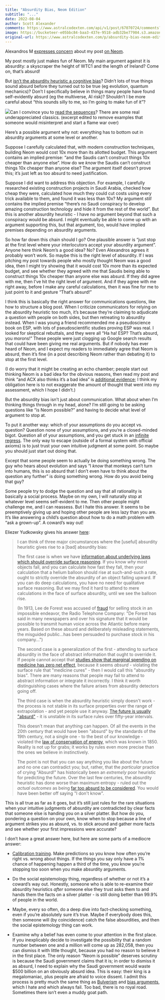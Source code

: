 ```yaml
---
title: "Absurdity Bias, Neom Edition"
subtitle: "..."
date: 2022-08-04
author: Scott Alexander
comments: https://www.astralcodexten.com/api/v1/post/67070724/comments?&all_comments=true
image: https://bucketeer-e05bbc84-baa3-437e-9518-adb32be77984.s3.amazonaws.com/public/images/4817609f-13c2-4b4f-86f5-d9342901acde_680x450.jpeg
original-url: https://www.astralcodexten.com/p/absurdity-bias-neom-edition
---
```

Alexandros M [expresses concern](https://twitter.com/alexandrosM/status/1554756886057979904) about my post [on Neom](https://astralcodexten.substack.com/p/model-city-monday-8122). 

My post mostly just makes fun of Neom. My main argument against it is absurdity: a skyscraper the height of WTC1 and the length of Ireland? Come on, that’s absurd! 

But [isn’t the absurdity heuristic a cognitive bias](https://www.lesswrong.com/tag/absurdity-heuristic)? Didn’t lots of true things sound absurd before they turned out to be true (eg evolution, quantum mechanics)? Don’t I specifically believe in things many people have found self-evidently absurd (eg the multiverse, AI risk)? Shouldn’t I be more careful about “this sounds silly to me, so I’m going to make fun of it”?

[![](https://substackcdn.com/image/fetch/w_1456,c_limit,f_auto,q_auto:good,fl_progressive:steep/https%3A%2F%2Fbucketeer-e05bbc84-baa3-437e-9518-adb32be77984.s3.amazonaws.com%2Fpublic%2Fimages%2Fc28ee1cf-3cdb-44b2-b0d9-7fe0c762279d_620x754.png)](https://substackcdn.com/image/fetch/f_auto,q_auto:good,fl_progressive:steep/https%3A%2F%2Fbucketeer-e05bbc84-baa3-437e-9518-adb32be77984.s3.amazonaws.com%2Fpublic%2Fimages%2Fc28ee1cf-3cdb-44b2-b0d9-7fe0c762279d_620x754.png)Can I convince you to [read the sequences](https://www.readthesequences.com/)? There are some real underappreciated classics. (excerpt edited to remove examples that someone would misinterpret and start a flame war over)

Here’s a possible argument why not: everything has to bottom out in absurdity arguments at some level or another. 

Suppose I carefully calculated that, with modern construction techniques, building Neom would cost 10x more than its allotted budget. This argument contains an implied premise: “and the Saudis can’t construct things 10x cheaper than anyone else”. How do we _know_ the Saudis can’t construct things 10x cheaper than anyone else? The argument itself doesn’t prove this; it’s just left as too absurd to need justification.

Suppose I did want to address this objection. For example, I carefully researched existing construction projects in Saudi Arabia, checked how cheap they were, calculated how much they could cut costs using every trick available to them, and found it was less than 10x? My argument _still_ contains the implied premise “there’s no Saudi conspiracy to develop amazing construction technology and hide it from the rest of the world”. But this is another absurdity heuristic - I have no argument beyond that such a conspiracy would be absurd. I might eventually be able to come up with an argument supporting this, but that argument, too, would have implied premises depending on absurdity arguments.

So how far down this chain should I go? One plausible answer is “just stop at the first level where your interlocutors accept your absurdity argument”. Anyone here think Neom’s a good idea? No? Even Alexandros agrees it probably won’t work. So maybe this is the right level of absurdity. If I was pitching my post towards people who mostly thought Neom was a good idea, then I might try showing that it would cost 10x more than its expected budget, and see whether they agreed with me that Saudis being able to construct things 10x cheaper than anyone else was absurd. If they did agree with me, then I’ve hit the right level of argument. And if they agree with me right away, before I make any careful calculations, then it was fine for me to just point to it and gesture “That’s absurd!”

I think this is basically the right answer for communications questions, like how to structure a blog post. When I criticize communicators for relying on the absurdity heuristic too much, it’s because they’re claiming to adjudicate a question with people on both sides, but then retreating to absurdity instead. When I was young a friend recommended me a pseudoscience book on ESP, with lots of pseudoscientific studies proving ESP was real. I looked for skeptical rebuttals, and they were all “Ha ha! ESP? That’s absurd, you morons!” These people were just clogging up Google search results that could have been giving me real arguments. But if nobody has ever heard of Neom, and I expect my readers to immediately agree that Neom is absurd, then it’s fine (in a post describing Neom rather than debating it) to stop at the first level.

(I do worry that it might be creating an echo chamber; people start out thinking Neom is a bad idea for the obvious reasons, then read my post and think “and ACX also thinks it’s a bad idea” is [additional evidence](https://astralcodexten.substack.com/p/heuristics-that-almost-always-work); I think my obligation here is to not exaggerate the amount of thought that went into my assessment, which I hope I didn’t.)

But the absurdity bias isn’t just about communication. What about when I’m thinking things through in my head, alone? I’m still going to be asking questions like “is Neom possible?” and having to decide what level of argument to stop at.

To put it another way: which of your assumptions do you accept vs. question? Question none of your assumptions, and you’re a closed-minded bigot. Question all of your assumptions, and you get stuck in an [infinite regress](https://en.wikipedia.org/wiki/What_the_Tortoise_Said_to_Achilles). The only way to escape (outside of a formal system with official axioms) is to just trust your own intuitive judgment at some point. So maybe you should just start out doing that.

Except that some people seem to actually be doing something wrong. The guy who hears about evolution and says “I _know_ that monkeys can’t turn into humans, this is so absurd that I don’t even have to think about the question any further” is doing something wrong. How do you avoid being that guy?

Some people try to dodge the question and say that all rationality is basically a social process. Maybe on my own, I will naturally stop at whatever level seems self-evident to me. Then other people might challenge me, and I can reassess. But I hate this answer. It seems to be preemptively giving up and hoping other people are less lazy than you are. It’s like answering a child’s question about how to do a math problem with “ask a grown-up”. A coward’s way out!

Eliezer Yudkowsky gives his answer [here](https://www.lesswrong.com/posts/P792Z4QA9dzcLdKkE/absurdity-heuristic-absurdity-bias):

> I can think of three major circumstances where the [useful] absurdity heuristic gives rise to a [bad] absurdity bias:
> 
> The first case is when we have [information about underlying laws which should override surface reasoning](https://www.lesswrong.com/lw/io/is_molecular_nanotechnology_scientific/). If you know _why_ most objects fall, and you can calculate how fast they fall, then your calculation that a helium balloon should rise at such-and-such a rate, ought to strictly override the absurdity of an object falling upward. If you can do deep calculations, you have no need for qualitative surface reasoning. But we may find it hard to attend to mere calculations in the face of surface absurdity, until we see the balloon rise.
> 
> (In 1913, Lee de Forest was accused of [fraud](http://www.foresight.org/News/negativeComments.html#loc038) for selling stock in an impossible endeavor, the Radio Telephone Company: "De Forest has said in many newspapers and over his signature that it would be possible to transmit human voice across the Atlantic before many years. Based on these absurd and deliberately misleading statements, the misguided public...has been persuaded to purchase stock in his company...")
> 
> The second case is a generalization of the first - attending to surface absurdity in the face of abstract information that ought to override it. If people cannot accept that [studies show that marginal spending on medicine has zero net effect](http://www.overcomingbias.com/2007/05/medicine_as_sca.html), because it seems _absurd_ \- violating the surface rule that "medicine cures" - then I would call this "absurdity bias". There are many reasons that people may fail to attend to abstract information or integrate it incorrectly. I think it worth distinguishing cases where the failure arises from absurdity detectors going off.
> 
> The third case is when the absurdity heuristic simply doesn't work - the process is not stable in its surface properties over the range of extrapolation - and yet people use it anyway. [The future is usually "absurd"](https://www.lesswrong.com/lw/j1/stranger_than_history/) \- it is unstable in its surface rules over fifty-year intervals.
> 
> This doesn't mean that anything can happen. Of all the events in the 20th century that would have been "absurd" by the standards of the 19th century, not a single one - to the best of our knowledge - violated the [law of conservation of energy](http://en.wikipedia.org/wiki/Conservation_of_energy), which was known in 1850. Reality is not up for grabs; it works by rules even more precise than the ones we believe in instinctively.
> 
> The point is not that you can say anything you like about the future and no one can contradict you; but, rather, that the _particular_ practice of crying "Absurd!" has historically been an _extremely_ poor heuristic for predicting the future. Over the last few centuries, the absurdity heuristic has done worse than maximum entropy - ruled out the _actual outcomes_ as being [far too absurd to be considered](https://www.lesswrong.com/lw/j1/stranger_than_history/). You would have been better off saying "I don't know".

This is all true as far as it goes, but it’s still just rules for the rare situations when your intuitive judgments of absurdity are contradicted by clear facts that someone else is handing you on a silver platter. But how do you, pondering a question on your own, know when to stop because a line of argument strikes you as absurd, vs. to stick around and gather more facts and see whether your first impressions were accurate?

I don’t have a great answer here, but here are some parts of a mediocre answer:

  * [Calibration training](https://www.clearerthinking.org/post/2019/10/16/practice-making-accurate-predictions-with-our-new-tool). Make predictions so you know how often you’re right vs. wrong about things. If the things you say only have a 1% chance of happening happen a third of the time, you know you’re stopping too soon when you make absurdity arguments.

  * Do the social epistemology thing, regardless of whether or not it’s a coward’s way out. Honestly, someone who is able to re-examine their absurdity heuristics _after_ someone else they trust asks them to and hands them the facts on a silver platter - is still doing better than 99.9% of people in the world.

  * Maybe, every so often, do a deep dive into fact-checking something, even if you’re absolutely sure it’s true. Maybe if everybody does this, then someone will (by coincidence) catch the false absurdities, and then the social epistemology thing can work.

  * Examine why a belief has even come to your attention in the first place. If you inexplicably decide to investigate the possibility that a random number between one and a million will come up as 282,058, then you can dismiss it with little thought, because you had no reason to believe it in the first place. The only reason “Neom is possible” deserves scrutiny is because the Saudi government claims that it is; in order to dismiss it as absurd, I need to explain why the Saudi government would waste $500 billion on an obviously absurd idea. This is easy: their king is a megalomaniac, plus people are afraid to voice dissent. I admit this process is pretty much the same thing as [Bulverism](https://en.wikipedia.org/wiki/Bulverism) and [bias arguments](https://slatestarcodex.com/2019/07/17/caution-on-bias-arguments/), which I hate and which always fail. Too bad, there is no royal road. Sometimes there isn’t even a muddy goat path.



